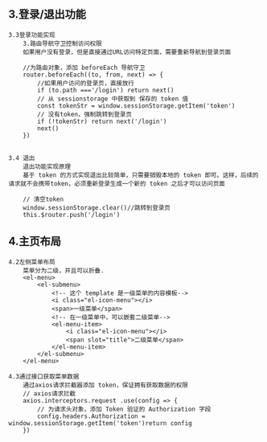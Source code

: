  ## 3.登录/退出功能
    3.3登录功能实现
        3.路由导航守卫控制访问权限
        如果用户没有登录，但是直接通过URL访问特定页面，需要重新导航到登录页面

        //为路由对象，添加 beforeEach 导航守卫
        router.beforeEach((to, from, next) => {
            //如果用户访问的登录页，直接放行
            if (to.path ==='/login') return next()
            // 从 sessionstorage 中获取到 保存的 token 值
            const tokenStr = window.sessionStorage.getItem('token')
            // 没有token，强制跳转到登录页
            if (!tokenStr) return next('/login')
            next()
        })

  
    3.4 退出
        退出功能实现原理
        基于 token 的方式实现退出比较简单，只需要销毁本地的 token 即可。这样，后续的请求就不会携带token，必须重新登录生成一个新的 token 之后才可以访问页面

        // 清空token
        window.sessionStorage.clear()//跳转到登录页
        this.$router.push('/login')

## 4.主页布局
    4.2左侧菜单布局
        菜单分为二级，并且可以折叠.
        <el-menu>
            <el-submenu>
                <!-- 这个 template 是一级菜单的内容模板-->
                <i class="el-icon-menu"></i>
                <span>一级菜单</span>
                <!-- 在一级菜单中，可以嵌套二级菜单-->
                <el-menu-item>
                    <i class="el-icon-menu"></i>
                    <span slot="title">二级菜单</span>
                </el-menu-item>
            </el-submenu>
        </el-menu>

    4.3通过接口获取菜单数据
        通过axios请求拦截器添加 token，保证拥有获取数据的权限
        // axios请求拦截
        axios.interceptors.request .use(config => {
            // 为请求头对象，添加 Token 验证的 Authorization 字段
            config.headers.Authorization = window.sessionStorage.getItem('token')return config
        })